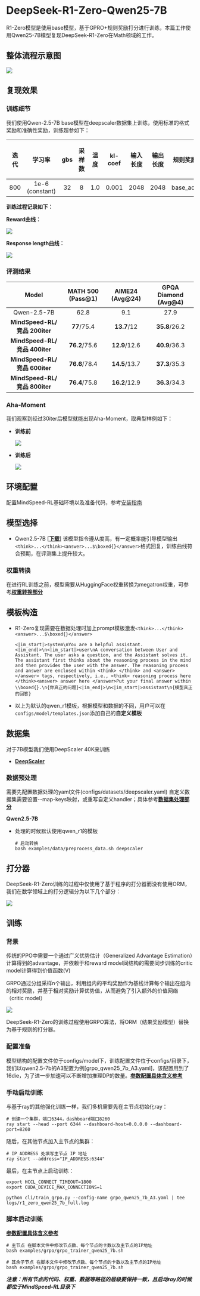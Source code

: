 # DeepSeek-R1-Zero-Qwen25-7B
R1-Zero模型是使用base模型，基于GPRO+规则奖励打分进行训练，本篇工作使用Qwen25-7B模型复现DeepSeek-R1-Zero在Math领域的工作。

## 整体流程示意图

![](../../sources/images/r1_zero/r1_zero_roadmap.png)


## 复现效果
### 训练细节

我们使用Qwen-2.5-7B base模型在deepscaler数据集上训练，使用标准的格式奖励和准确性奖励，训练超参如下：

|  迭代  | 学习率 |  gbs  |  采样数 | 温度 |  kl-coef | 输入长度 | 输出长度 | 规则奖励 | 奖励模型 |
|:----:|:----:|:----:|:----:|:----:|:----:|:----:|:----:|:----:|:----:|
| 800 | 1e-6 (constant) |  32  |  8  |  1.0  |  0.001  |  2048  |  2048  |  base_acc  | - |

**训练过程记录如下：**

**Reward曲线：**

![](../../sources/images/r1_zero/7b-reward-curses.png)

**Response length曲线：**

![](../../sources/images/r1_zero/7b-response-curses.png)


### 评测结果
|              Model              | MATH 500 (Pass@1) | AIME24  (Avg@24) | GPQA Diamond (Avg@4) |
|:-------------------------------:|:-----:|:-----:|:-----:|
| Qwen-2.5-7B  | 62.8 | 9.1 | 27.9 |
| **MindSpeed-RL/竞品 200iter** | **77**/75.4 | **13.7**/12 | **35.8**/26.2 |
| **MindSpeed-RL/竞品 400iter** | **76.2**/75.6 | **12.9**/12.6 | **40.9**/36.3 |
| **MindSpeed-RL/竞品 600iter** | **76.6**/78.4 | **14.5**/13.7 | **37.3**/35.3 |
| **MindSpeed-RL/竞品 800iter** | **76.4**/75.8 | **16.2**/12.9 | **36.3**/34.3 |


### Aha-Moment
我们观察到经过30iter后模型就能出现Aha-Moment，取典型样例如下：

- **训练前**

  ![](../../sources/images/r1_zero/normal_answer.png)
- **训练后**

  ![](../../sources/images/r1_zero/aha_moment.png)


## 环境配置
配置MindSpeed-RL基础环境以及准备代码，参考[安装指南](../install_guide.md)

## 模型选择
* Qwen2.5-7B [[**下载**]](https://huggingface.co/Qwen/Qwen2.5-7B)
该模型指令遵从度高，有一定概率能引导模型输出`<think>...</think><answer>...$\boxed{}</answer>`格式回复，训练曲线符合预期，在评测集上提升较大。

### 权重转换
在进行RL训练之前，模型需要从HuggingFace权重转换为megatron权重，可参考[**权重转换部分**](../algorithms/grpo.md)

## 模板构造

* R1-Zero复现需要在数据处理时加上prompt模板激发`<think>...</think><answer>...$\boxed{}</answer>`
  ```
  <|im_start|>system\nYou are a helpful assistant.<|im_end|>\n<|im_start|>user\nA conversation between User and Assistant. The user asks a question, and the Assistant solves it. The assistant first thinks about the reasoning process in the mind and then provides the user with the answer. The reasoning process and answer are enclosed within <think> </think> and <answer> </answer> tags, respectively, i.e., <think> reasoning process here </think><answer> answer here </answer>Put your final answer within \\boxed{}.\n{你真正的问题}<|im_end|>\n<|im_start|>assistant\n{模型真正的回答}
  ```

* 以上为默认的qwen_r1模板，根据模型和数据的不同，用户可以在`configs/model/templates.json`添加自己的**自定义模板**


## 数据集
对于7B模型我们使用DeepScaler 40K来训练

* [**DeepScaler**](https://huggingface.co/datasets/agentica-org/DeepScaleR-Preview-Dataset/tree/main)

### 数据预处理
需要先配置数据处理的yaml文件(configs/datasets/deepscaler.yaml)
自定义数据集需要设置--map-keys映射，或重写自定义handler；具体参考[**数据集处理部分**](../algorithms/grpo.md)


**Qwen2.5-7B**
* 处理的时候默认使用qwen_r1的模板

  ```shell
  # 启动转换
  bash examples/data/preprocess_data.sh deepscaler
  ```

## 打分器
DeepSeek-R1-Zero训练的过程中仅使用了基于程序的打分器而没有使用ORM，我们在数学领域上的打分逻辑分为以下几个部分：

![](../../sources/images/r1_zero/rule_reward.png)

## 训练
### 背景

传统的PPO中需要一个通过广义优势估计（Generalized Advantage Estimation）计算得到的advantage，并依赖于和reward model同结构的需要同步训练的critic model计算得到价值函数(V)

GRPO通过分组采样n个输出，利用组内的平均奖励作为基线计算每个输出在组内的相对奖励，并基于相对奖励计算优势值，从而避免了引入额外的价值网络（critic model）

![](../../sources/images/r1_zero/grpo.png)

DeepSeek-R1-Zero的训练过程使用GRPO算法，将ORM（结果奖励模型）替换为基于规则的打分器。

### 配置准备

模型结构的配置文件位于configs/model下，训练配置文件位于configs/目录下，我们以qwen2.5-7b的A3配置为例[grpo_qwen25_7b_A3.yaml]，该配置用到了16die，为了进一步加速可以不断增加推理DP的数量。[**参数配置具体含义参考**](../features/grpo_yaml.md)

### 手动启动训练
与基于ray的其他强化训练一样，我们多机需要先在主节点初始化ray：

```shell
# 创建一个集群，端口6344，dashboard端口8260
ray start --head --port 6344 --dashboard-host=0.0.0.0 --dashboard-port=8260
```

随后，在其他节点加入主节点的集群：
```shell
# IP_ADDRESS 处填写主节点 IP 地址
ray start --address="IP_ADDRESS:6344"
```

最后，在主节点上启动训练：
```shell
export HCCL_CONNECT_TIMEOUT=1800
export CUDA_DEVICE_MAX_CONNECTIONS=1

python cli/train_grpo.py --config-name grpo_qwen25_7b_A3.yaml | tee logs/r1_zero_qwen25_7b_full.log
```

### 脚本启动训练

[**参数配置具体含义参考**](../algorithms/grpo.md)
```shell
# 主节点 在脚本文件中修改节点数、每个节点的卡数以及主节点的IP地址
bash examples/grpo/grpo_trainer_qwen25_7b.sh
```

```shell
# 其余子节点 在脚本文件中修改节点数、每个节点的卡数以及主节点的IP地址
bash examples/grpo/grpo_trainer_qwen25_7b.sh
```


***注意：所有节点的代码、权重、数据等路径的层级要保持一致，且启动ray的时候都位于MindSpeed-RL目录下***
